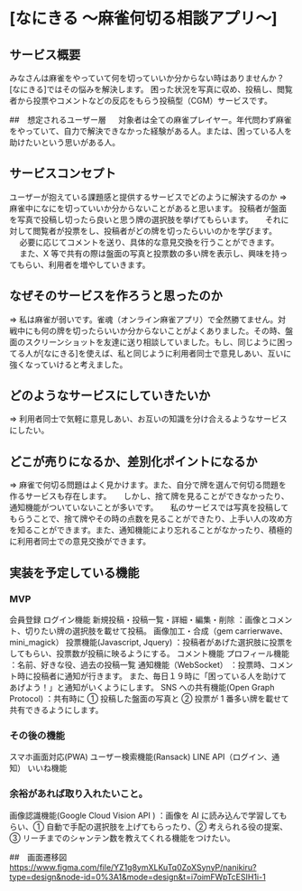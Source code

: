 # [なにきる 〜麻雀何切る相談アプリ〜]

## サービス概要

みなさんは麻雀をやっていて何を切っていいか分からない時はありませんか？
[なにきる]ではその悩みを解決します。
困った状況を写真に収め、投稿し、閲覧者から投票やコメントなどの反応をもらう投稿型（CGM）サービスです。

##　想定されるユーザー層 　
対象者は全ての麻雀プレイヤー。年代問わず麻雀をやっていて、自力で解決できなかった経験がある人。または、困っている人を助けたいという思いがある人。

## サービスコンセプト

ユーザーが抱えている課題感と提供するサービスでどのように解決するのか
=> 麻雀中になにを切っていいか分からないことがあると思います。
投稿者が盤面を写真で投稿し切ったら良いと思う牌の選択肢を挙げてもらいます。 　
それに対して閲覧者が投票をし、投稿者がどの牌を切ったらいいのかを学びます。 　
必要に応じてコメントを送り、具体的な意見交換を行うことができます。 　
また、X 等で共有の際は盤面の写真と投票数の多い牌を表示し、興味を持ってもらい、利用者を増やしていきます。

## なぜそのサービスを作ろうと思ったのか

=> 私は麻雀が弱いです。雀魂（オンライン麻雀アプリ）で全然勝てません。対戦中にも何の牌を切ったらいいか分からないことがよくありました。その時、盤面のスクリーンショットを友達に送り相談していました。もし、同じように困ってる人が[なにきる]を使えば、私と同じように利用者同士で意見しあい、互いに強くなっていけると考えました。

## どのようなサービスにしていきたいか

=> 利用者同士で気軽に意見しあい、お互いの知識を分け合えるようなサービスにしたい。

## どこが売りになるか、差別化ポイントになるか

=> 麻雀で何切る問題はよく見かけます。また、自分で牌を選んで何切る問題を作るサービスも存在します。 　
しかし、捨て牌を見ることができなかったり、通知機能がついていないことが多いです。 　
私のサービスでは写真を投稿してもらうことで、捨て牌やその時の点数を見ることができたり、上手い人の攻め方を知ることができます。また、通知機能により忘れることがなかったり、積極的に利用者同士での意見交換ができます。

## 実装を予定している機能

### MVP

会員登録
ログイン機能
新規投稿・投稿一覧・詳細・編集・削除 ：画像とコメント、切りたい牌の選択肢を載せて投稿。
画像加工・合成（gem carrierwave、mini_magick）
投票機能(Javascript, Jquery) ：投稿者があげた選択肢に投票をしてもらい、投票数が投稿に映るようにする。
コメント機能
プロフィール機能 ：名前、好きな役、過去の投稿一覧
通知機能（WebSocket） ：投票時、コメント時に投稿者に通知が行きます。 また、毎日１９時に「困っている人を助けてあげよう！」と通知がいくようにします。
SNS への共有機能(Open Graph Protocol) ：共有時に ① 投稿した盤面の写真と ② 投票が 1 番多い牌を載せて共有できるようにします。

### その後の機能

スマホ画面対応(PWA)
ユーザー検索機能(Ransack)
LINE API（ログイン、通知）
いいね機能

### 余裕があれば取り入れたいこと。

画像認識機能(Google Cloud Vision API ) ：画像を AI に読み込んで学習してもらい、① 自動で手配の選択肢を上げてもらったり、② 考えられる役の提案、③ リーチまでのシャンテン数を教えてくれる機能をつけたい。

##　画面遷移図
https://www.figma.com/file/YZ1g8ymXLKuTq0ZoXSynyP/nanikiru?type=design&node-id=0%3A1&mode=design&t=i7oimFWpTcESIH1i-1
